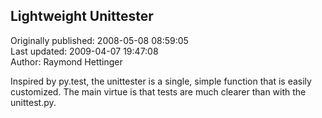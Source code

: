## Lightweight Unittester  
Originally published: 2008-05-08 08:59:05  
Last updated: 2009-04-07 19:47:08  
Author: Raymond Hettinger  
  
Inspired by py.test, the unittester is a single, simple function that is easily customized.  The main virtue is that tests are much clearer than with the unittest.py.